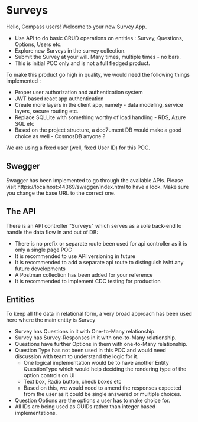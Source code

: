# Surveys

Hello, Compass users!
Welcome to your new Survey App.

* Use API to do basic CRUD operations on entities : Survey, Questions, Options, Users etc.
* Explore new Surveys in the survey collection.
* Submit the Survey at your will. Many times, multiple times - no bars.
* This is initial POC only and is not a full fledged product.

To make this product go high in quality, we would need the following things implemented :
* Proper user authorization and authentication system
* JWT based react app authentication
* Create more layers in the client app, namely - data modeling, service layers, secure routing etc.
* Replace SQLLite with something worthy of load handling - RDS, Azure SQL etc
* Based on the project structure, a doc7ument DB would make a good choice as well - CosmosDB anyone ?

We are using a fixed user (well, fixed User ID) for this POC.

## Swagger 
Swagger has been implemented to go through the available APIs. Please visit https://localhost:44369/swagger/index.html to have a look. Make sure you change the base URL to the correct one.


## The API

There is an API controller "Surveys" which serves as a sole back-end to handle the data flow in and out of DB:

* There is no prefix or separate route been used for api controller as it is only a single page POC
* It is recommended to use API versioning in future
* It is recommended to add a separate api route to distinguish iwht any future developments
* A Postman collection has been added for your reference
* It is recommended to implement CDC testing for production

## Entities

To keep all the data in relational form, a very broad approach has been used here where the main entity is Survey
* Survey has Questions in it with One-to-Many relationship.
* Survey has Survey-Responses in it with one-to-Many relationship.
* Questions have further Options in them with one-to-Many relationship.
* Question Type has not been used in this POC and would need discussion with team to understand the logic for it.
  * One logical implementation would be to have another Entity QuestionType which would help deciding the rendering type of the option controls on UI
  * Text box, Radio button, check boxes etc
  * Based on this, we would need to amend the responses expected from the user as it could be single answered or multiple choices.
* Question Options are the options a user has to make choice for.
* All IDs are being used as GUIDs rather than integer based implementations.
